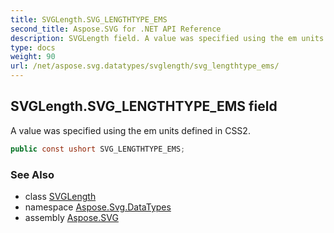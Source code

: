 ```yaml
---
title: SVGLength.SVG_LENGTHTYPE_EMS
second_title: Aspose.SVG for .NET API Reference
description: SVGLength field. A value was specified using the em units defined in CSS2
type: docs
weight: 90
url: /net/aspose.svg.datatypes/svglength/svg_lengthtype_ems/
---
```

## SVGLength.SVG_LENGTHTYPE_EMS field

A value was specified using the em units defined in CSS2.

```csharp
public const ushort SVG_LENGTHTYPE_EMS;
```

### See Also

* class [SVGLength](../)
* namespace [Aspose.Svg.DataTypes](../../svglength/)
* assembly [Aspose.SVG](../../../)
